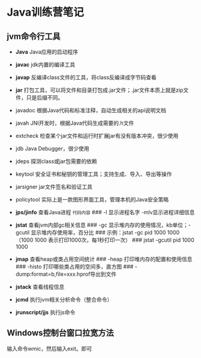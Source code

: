 # Java训练营笔记
## jvm命令行工具
- **Java**  Java应用的启动程序
- **javac** jdk内置的编译工具
- **javap** 反编译class文件的工具，将class反编译成字节码查看
- **jar** 打包工具，可以将文件和目录打包成.jar文件；.jar文件本质上就是zip文件，只是后缀不同。
- javadoc 根据Java代码和标准注释，自动生成相关的api说明文档
- javah JNI开发时，根据Java代码生成需要的.h文件
- extcheck  检查某个jar文件和运行时扩展jar有没有版本冲突，很少使用
- jdb Java Debugger，很少使用
- jdeps 探测class或jar包需要的依赖
- keytool 安全证书和秘钥的管理工具；支持生成、导入、导出等操作
- jarsigner jar文件签名和验证工具
- policytool  实际上是一款图形界面工具，管理本机的Java安全策略

- **jps/jinfo** 查看Java进程
       `代码内容`
       ### -l 显示进程名字   -mlv显示进程详细信息
- **jstat** 查看jvm内部gc相关信息
       ### -gc 显示堆内存的使用情况，kb单位；-gcutil 显示堆内存使用率，百分比
       ### 示例：jstat -gc pid 1000 1000 （1000  1000 表示打印1000次，每1秒打印一次）
       ### jstat -gcutil pid 1000 1000
- **jmap**  查看heap或类占用空间统计
      ### -heap 打印堆内存的配置和使用信息
      ### -histo 打印哪些类占用的空间多，直方图
      ### -dump:format=b,file=xxx.hprof导出到文件
- **jstack**  查看线程信息
- **jcmd**  执行jvm相关分析命令（整合命令）
- **jrunscript/jjs**  执行js命令



## Windows控制台窗口拉宽方法
输入命令wmic，然后输入exit。即可
